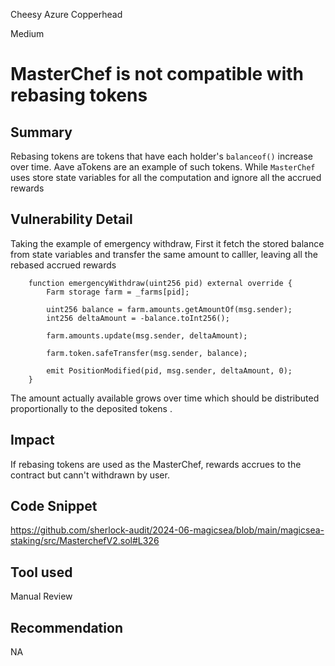 Cheesy Azure Copperhead

Medium

# MasterChef is not compatible with rebasing tokens

## Summary
Rebasing tokens are tokens that have each holder's `balanceof()` increase over time. Aave aTokens are an example of such tokens. While `MasterChef` uses store state variables for all the computation and ignore all the accrued rewards   

## Vulnerability Detail
Taking the example of emergency withdraw, First it fetch the stored balance from state variables and transfer the same amount to calller, leaving all the rebased accrued rewards
```solidity
    function emergencyWithdraw(uint256 pid) external override {
        Farm storage farm = _farms[pid];

        uint256 balance = farm.amounts.getAmountOf(msg.sender);
        int256 deltaAmount = -balance.toInt256();

        farm.amounts.update(msg.sender, deltaAmount);

        farm.token.safeTransfer(msg.sender, balance);

        emit PositionModified(pid, msg.sender, deltaAmount, 0);
    }

```
The amount actually available grows over time which should be distributed proportionally to the deposited tokens .
## Impact
If rebasing tokens are used as the MasterChef, rewards accrues to the contract but cann't withdrawn by user.
## Code Snippet
https://github.com/sherlock-audit/2024-06-magicsea/blob/main/magicsea-staking/src/MasterchefV2.sol#L326
## Tool used

Manual Review

## Recommendation

NA